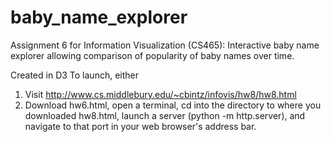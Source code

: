# baby_name_explorer
Assignment 6 for Information Visualization (CS465): Interactive baby name explorer allowing comparison of popularity of baby names over time.

 Created in D3
 To launch, either
  1)  Visit http://www.cs.middlebury.edu/~cbintz/infovis/hw8/hw8.html
  2)  Download hw6.html, open a terminal, cd into the directory to where you downloaded hw8.html, launch a server (python -m http.server),     and navigate to that port in your web browser's address bar.
